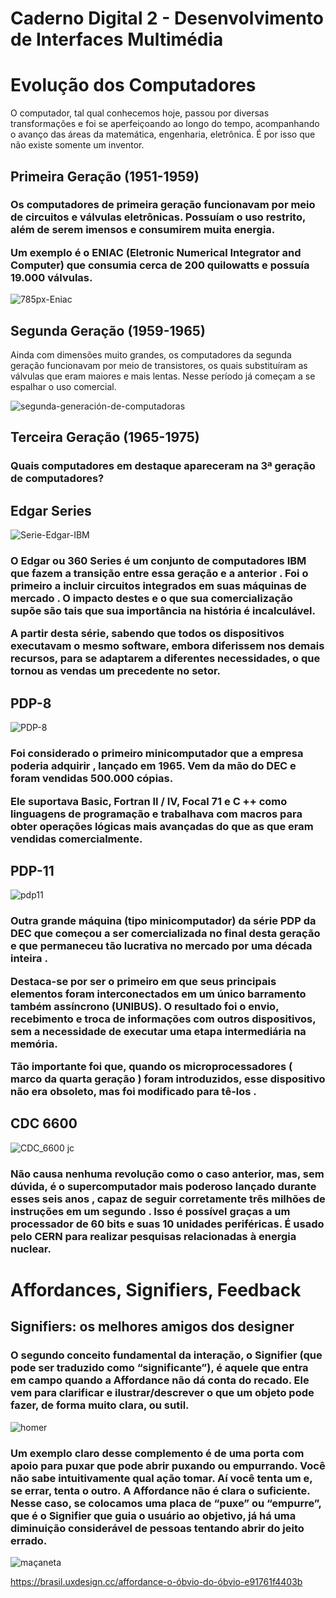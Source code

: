 # Caderno Digital 2 - Desenvolvimento de Interfaces Multimédia

<h1> Evolução dos Computadores </h1>

O computador, tal qual conhecemos hoje, passou por diversas transformações e foi se aperfeiçoando ao longo do tempo, acompanhando o avanço das áreas da matemática, engenharia, eletrônica. É por isso que não existe somente um inventor.


<h2> Primeira Geração (1951-1959) </h2>

<h3>Os computadores de primeira geração funcionavam por meio de circuitos e válvulas eletrônicas. Possuíam o uso restrito, além de serem imensos e consumirem muita energia.

Um exemplo é o ENIAC (Eletronic Numerical Integrator and Computer) que consumia cerca de 200 quilowatts e possuía 19.000 válvulas. </h3>

![785px-Eniac](https://user-images.githubusercontent.com/75439043/197504668-3f781b61-87fd-48b1-8798-77488d8df1cc.jpeg)



<h2> Segunda Geração (1959-1965)</h2>

Ainda com dimensões muito grandes, os computadores da segunda geração funcionavam por meio de transistores, os quais substituíram as válvulas que eram maiores e mais lentas. Nesse período já começam a se espalhar o uso comercial.

![segunda-generación-de-computadoras](https://user-images.githubusercontent.com/75439043/197504865-a7430e27-cbbf-4089-a69b-76aac175243d.jpeg)


<h2>Terceira Geração (1965-1975) </h2>


<h3>Quais computadores em destaque apareceram na 3ª geração de computadores?</h3>

<h2>Edgar Series</h2>

![Serie-Edgar-IBM](https://user-images.githubusercontent.com/75439043/197507800-fbb4ef38-c57f-472d-b43d-2feb48a9b6ca.jpeg)

<h3>O Edgar ou 360 Series é um conjunto de computadores IBM que fazem a transição entre essa geração e a anterior . Foi o primeiro a incluir circuitos integrados em suas máquinas de mercado . O impacto destes e o que sua comercialização supõe são tais que sua importância na história é incalculável.

A partir desta série, sabendo que todos os dispositivos executavam o mesmo software, embora diferissem nos demais recursos, para se adaptarem a diferentes necessidades, o que tornou as vendas um precedente no setor.
</h3>


<h2>PDP-8</h2>

![PDP-8](https://user-images.githubusercontent.com/75439043/197507948-3ca66fc7-8154-49b9-ad4c-bc7fceee62d4.jpeg)

<h3>Foi considerado o primeiro minicomputador que a empresa poderia adquirir , lançado em 1965. Vem da mão do DEC e foram vendidas 500.000 cópias.

Ele suportava Basic, Fortran II / IV, Focal 71 e C ++ como linguagens de programação e trabalhava com macros para obter operações lógicas mais avançadas do que as que eram vendidas comercialmente.
</h3>
<h2>PDP-11</h2>

![pdp11](https://user-images.githubusercontent.com/75439043/197508192-472a6360-cb60-4059-844f-5a0c08b25479.jpeg)
<h3>
Outra grande máquina (tipo minicomputador) da série PDP da DEC que começou a ser comercializada no final desta geração e que permaneceu tão lucrativa no mercado por uma década inteira .

Destaca-se por ser o primeiro em que seus principais elementos foram interconectados em um único barramento também assíncrono (UNIBUS). O resultado foi o envio, recebimento e troca de informações com outros dispositivos, sem a necessidade de executar uma etapa intermediária na memória.

Tão importante foi que, quando os microprocessadores ( marco da quarta geração ) foram introduzidos, esse dispositivo não era obsoleto, mas foi modificado para tê-los .
</h3>
<h2>CDC 6600</h2>

![CDC_6600 jc](https://user-images.githubusercontent.com/75439043/197508402-6a8053b8-66a9-4303-b3cc-6ea12f4e0941.jpeg)

<h3>Não causa nenhuma revolução como o caso anterior, mas, sem dúvida, é o supercomputador mais poderoso lançado durante esses seis anos , capaz de seguir corretamente três milhões de instruções em um segundo . Isso é possível graças a um processador de 60 bits e suas 10 unidades periféricas. É usado pelo CERN para realizar pesquisas relacionadas à energia nuclear.
</h3>


<h1>Affordances, Signifiers, Feedback</h1>

<h2>Signifiers: os melhores amigos dos designer</h2>

<h3>O segundo conceito fundamental da interação, o Signifier (que pode ser traduzido como “significante”), é aquele que entra em campo quando a Affordance não dá conta do recado. Ele vem para clarificar e ilustrar/descrever o que um objeto pode fazer, de forma muito clara, ou sutil.
</h3>

![homer](https://user-images.githubusercontent.com/75439043/197512116-6ca73552-84c5-4650-8f35-6b48062365d5.gif)

<h3>
Um exemplo claro desse complemento é de uma porta com apoio para puxar que pode abrir puxando ou empurrando. Você não sabe intuitivamente qual ação tomar. Aí você tenta um e, se errar, tenta o outro. A Affordance não é clara o suficiente. Nesse caso, se colocamos uma placa de “puxe” ou “empurre”, que é o Signifier que guia o usuário ao objetivo, já há uma diminuição considerável de pessoas tentando abrir do jeito errado.
</h3>

![maçaneta](https://user-images.githubusercontent.com/75439043/197512301-43bbe4ba-2e98-4574-8c96-971109d1528d.jpeg)


https://brasil.uxdesign.cc/affordance-o-óbvio-do-óbvio-e91761f4403b

